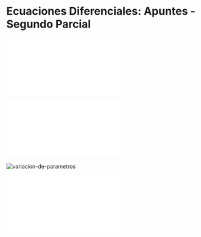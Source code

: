 # Ecuaciones Diferenciales: Apuntes - Segundo Parcial

![independencia-lineal](independencia-lineal.md#Independencia%20lineal)

<div style="page-break-after: always;"></div>

![conjunto-fundamental-de-soluciones](conjunto-fundamental-de-soluciones.md#Conjunto%20Fundamental%20de%20Soluciones)

<div style="page-break-after: always;"></div>

![variacion-de-parametros](variacion-de-parametros.md#Variación%20de%20Parámetros)

<div style="page-break-after: always;"></div>

![transformada-de-laplace](transformada-de-laplace.md#Transformada%20de%20Laplace)